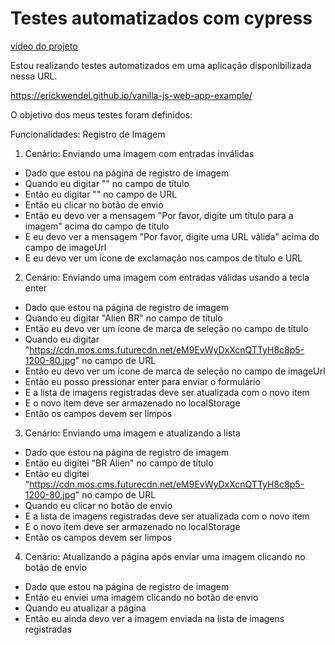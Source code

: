 # Testes automatizados com cypress

[vídeo do projeto](https://github.com/user-attachments/assets/8fb2731d-3e5f-41de-a738-f2a91153a4a7)

Estou realizando testes automatizados em uma aplicação disponibilizada nessa URL.

https://erickwendel.github.io/vanilla-js-web-app-example/

O objetivo dos meus testes foram definidos:

Funcionalidades: Registro de Imagem

1. Cenário: Enviando uma imagem com entradas inválidas

- Dado que estou na página de registro de imagem
- Quando eu digitar "" no campo de título
- Então eu digitar "" no campo de URL
- Então eu clicar no botão de envio
- Então eu devo ver a mensagem "Por favor, digite um título para a imagem" acima do campo de título
- E eu devo ver a mensagem "Por favor, digite uma URL válida" acima do campo de imageUrl
- E eu devo ver um ícone de exclamação nos campos de título e URL

2. Cenário: Enviando uma imagem com entradas válidas usando a tecla enter

- Dado que estou na página de registro de imagem
- Quando eu digitar "Alien BR" no campo de título
- Então eu devo ver um ícone de marca de seleção no campo de título
- Quando eu digitar "https://cdn.mos.cms.futurecdn.net/eM9EvWyDxXcnQTTyH8c8p5-1200-80.jpg" no campo de URL
- Então eu devo ver um ícone de marca de seleção no campo de imageUrl
- Então eu posso pressionar enter para enviar o formulário
- E a lista de imagens registradas deve ser atualizada com o novo item
- E o novo item deve ser armazenado no localStorage
- Então os campos devem ser limpos

3. Cenário: Enviando uma imagem e atualizando a lista

- Dado que estou na página de registro de imagem
- Então eu digitei "BR Alien" no campo de título
- Então eu digitei "https://cdn.mos.cms.futurecdn.net/eM9EvWyDxXcnQTTyH8c8p5-1200-80.jpg" no campo de URL
- Quando eu clicar no botão de envio
- E a lista de imagens registradas deve ser atualizada com o novo item
- E o novo item deve ser armazenado no localStorage
- Então os campos devem ser limpos

4. Cenário: Atualizando a página após enviar uma imagem clicando no botão de envio

- Dado que estou na página de registro de imagem
- Então eu enviei uma imagem clicando no botão de envio
- Quando eu atualizar a página
- Então eu ainda devo ver a imagem enviada na lista de imagens registradas
